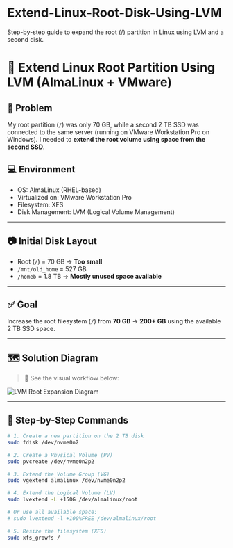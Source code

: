 # Extend-Linux-Root-Disk-Using-LVM
Step-by-step guide to expand the root (/) partition in Linux using LVM and a second disk.

# 🧱 Extend Linux Root Partition Using LVM (AlmaLinux + VMware)

## 🔧 Problem

My root partition (`/`) was only 70 GB, while a second 2 TB SSD was connected to the same server 
(running on VMware Workstation Pro on Windows). I needed to **extend the root volume using space from the second SSD**.

## 💻 Environment
- OS: AlmaLinux (RHEL-based)
- Virtualized on: VMware Workstation Pro
- Filesystem: XFS
- Disk Management: LVM (Logical Volume Management)

---

## 📷 Initial Disk Layout

- Root (`/`) = 70 GB → **Too small**
- `/mnt/old_home` = 527 GB
- `/homeb` = 1.8 TB → **Mostly unused space available**

---

## ✅ Goal

Increase the root filesystem (`/`) from **70 GB** → **200+ GB** using the available 2 TB SSD space.

---

## 🗺️ Solution Diagram

> 📌 See the visual workflow below:

![LVM Root Expansion Diagram](./lvm-extension-diagram.png)

---

## 🔨 Step-by-Step Commands

```bash
# 1. Create a new partition on the 2 TB disk
sudo fdisk /dev/nvme0n2

# 2. Create a Physical Volume (PV)
sudo pvcreate /dev/nvme0n2p2

# 3. Extend the Volume Group (VG)
sudo vgextend almalinux /dev/nvme0n2p2

# 4. Extend the Logical Volume (LV)
sudo lvextend -L +150G /dev/almalinux/root

# Or use all available space:
# sudo lvextend -l +100%FREE /dev/almalinux/root

# 5. Resize the filesystem (XFS)
sudo xfs_growfs /
